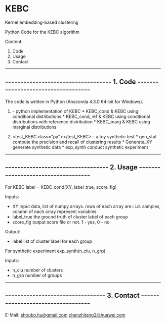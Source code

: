 # KEBC
Kernel embedding-based clustering

Python Code for the KEBC algorithm

Content:

1. Code
2. Usage
3. Contact


-------------------------------------------------------------------------------
----------------------------------- 1. Code -----------------------------------
-------------------------------------------------------------------------------

The code is written in Python (Anaconda 4.3.0 64-bit for Windows).

   1. <KEBC class="py"></KEBC>  - python implementation of KEBC
     * KEBC_cond           & KEBC using conditional distributions
     * KEBC_cond_ref       & KEBC using conditional distributions with reference distribution
     * KEBC_marg           & KEBC using marginal distributions

   2. <test_KEBC class="py"></test_KEBC>  - a toy synthetic test
     * gen_stat            compute the precision and recall of clustering results
     * Generate_XY         generate synthetic data
     * exp_synth           conduct synthetic experiment

-------------------------------------------------------------------------------
---------------------------------- 2. Usage -----------------------------------
-------------------------------------------------------------------------------

For KEBC
label = KEBC\_cond(XY, label_true, score_flg)

Inputs:
  * XY          input data, list of numpy arrays. rows of each array are i.i.d.
              samples, column of each array represent variables
  * label_true  the ground truth of cluster label of each group
  * score_flg   output score file or not. 1 - yes, 0 - no

Output:
  * label       list of cluster label for each group

For synthetic experiment
exp_synth(n_clu, n_grp)

Inputs:
  * n_clu       number of clusters
  * n_grp       number of groups

-------------------------------------------------------------------------------
--------------------------------- 3. Contact ----------------------------------
-------------------------------------------------------------------------------

E-Mail: 
shoubo.hu@gmail.com
chenzhitang2@huawei.com
